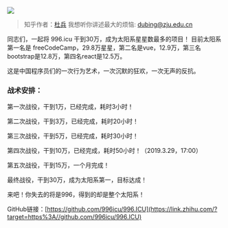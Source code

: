 

![](https://upload-images.jianshu.io/upload_images/6943526-4fe4925a5dde781b.jpg?imageMogr2/auto-orient/strip%7CimageView2/2/w/1240)
>知乎作者：[杜兵](https://www.zhihu.com/people/dubing89)
>我想听你讲述最大的烦恼: dubing@zju.edu.cn

同志们，一起将 996.icu 干到30万，成为太阳系星星数最多的项目！
目前太阳系第一名是 freeCodeCamp，29.8万星星，第二名是vue，12.9万，第三名bootstrap是12.8万，第四名react是12.5万。

这是中国程序员们的一次行为艺术，一次沉默的狂欢，一次无声的反抗。

###  **战术安排**：

第一次战役，干到1万，已经完成，耗时3小时！

第二次战役，干到3万，已经完成，耗时20小时！

第三次战役，干到5万，已经完成，耗时30小时！

第四次战役，干到10万，已经完成，耗时50小时！（2019.3.29，17:00）

第五次战役，干到15万，一个月完成！

最终战役，干到30万，成为太阳系第一，目标达成！

来吧！你失去的将是996，得到的却是整个太阳系！

GitHub链接：[https://github.com/996icu/996.ICU](https://link.zhihu.com/?target=https%3A//github.com/996icu/996.ICU)
